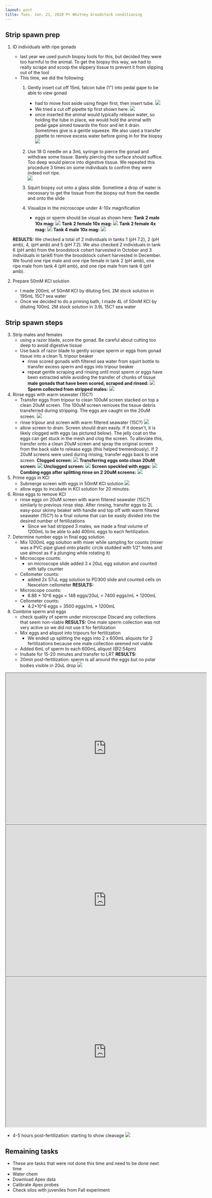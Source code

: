 ```yaml
---
layout: post
title: Tues. Jan. 21, 2020 Pt Whitney broodstock conditioning
---
```


## Strip spawn prep

1. ID individuals with ripe gonads
	- last year we used punch biopsy tools for this, but decided they were too harmful to the animal. To get the biopsy this way, we had to really scrape and scoop the slippery tissue to prevent it from slipping out of the tool
	- This time, we did the following:
		1. Gently insert cut off 15mL falcon tube (1") into pedal gape to be able to view gonad
			-  had to move foot aside using finger first, then insert tube. 
		[![](https://drive.google.com/uc?export=view&id=1o_4bPBj2SJ8-qBSfApBmgJHwT-fBV0T9)](https://drive.google.com/file/d/1o_4bPBj2SJ8-qBSfApBmgJHwT-fBV0T9/view?usp=sharing)
			-  We tried a cut off pipette tip first shown here:
			[![](https://drive.google.com/uc?export=view&id=1pix6VYj70Pb63yig_ZPc02FUJbwiuguM)](https://drive.google.com/file/d/1pix6VYj70Pb63yig_ZPc02FUJbwiuguM/view?usp=sharing)			
			-  once inserted the animal would typically release water, so holding the tube in place, we would hold the animal with pedal gape aimed towards the floor and let it drain. Sometimes give is a gentle squeeze. We also used a transfer pipette to remove excess water before going in for the biopsy
			[![](https://drive.google.com/uc?export=view&id=173u5TOk1-TqglXGFBg1-RH_m7mFRL9iv)](https://drive.google.com/file/d/173u5TOk1-TqglXGFBg1-RH_m7mFRL9iv/view?usp=sharing)
		2.  Use 18 G needle on a 3mL syringe to pierce the gonad and withdraw some tissue. Barely piercing the surface should suffice. Too deep would pierce into digestive tissue. We repeated this procedure 3 times on some individuals to confirm they were indeed not ripe.  
		[![](https://drive.google.com/uc?export=view&id=1KyURdM7csloGoJoPJpJ4a3HJTxcSFJBH)](https://drive.google.com/file/d/1KyURdM7csloGoJoPJpJ4a3HJTxcSFJBH/view?usp=sharing)
		
		3. Squirt biopsy out onto a glass slide. Sometime a drop of water is necessary to get the tissue from the biopsy out from the needle and onto the slide
		4. Visualize in the microscope under 4-10x magnification
			- eggs or sperm should be visual as shown here:
		**Tank 2 male 10x mag:** [![](https://drive.google.com/uc?export=view&id=1Dc6Bfj-wTNlyY9oaqwEsKirFQgps2lhK)](https://drive.google.com/file/d/1Dc6Bfj-wTNlyY9oaqwEsKirFQgps2lhK/view?usp=sharing)
		**Tank 2 female 10x mag:** [![](https://drive.google.com/uc?export=view&id=1L6R81u7dQTYNtsOzQxmY_Xz2crc1-opF)](https://drive.google.com/file/d/1L6R81u7dQTYNtsOzQxmY_Xz2crc1-opF/view?usp=sharing)
		**Tank 2 female 4x mag:** [![](https://drive.google.com/uc?export=view&id=1bttomsB6GeTyWoMOIVBeuHix3LNx5RfT)](https://drive.google.com/file/d/1bttomsB6GeTyWoMOIVBeuHix3LNx5RfT/view?usp=sharing)
		**Tank 4 male 10x mag:** [![](https://drive.google.com/uc?export=view&id=1Vu6gIrNytQwD9djHphSJ7yMGSVSFER0o)](https://drive.google.com/file/d/1Vu6gIrNytQwD9djHphSJ7yMGSVSFER0o/view?usp=sharing)
		
	**RESULTS:**
	We checked a total of 2 individuals in tanks 1 (pH 7.2), 2 (pH amb), 4, (pH amb) and 5 (pH 7.2). We also checked 2 individuals in tank 6 (pH amb) from the broodstock cohert harvested in October and 3 individuals in tank6 from the broodstock cohert harvested in December. We found one ripe male and one ripe female in tank 2 (pH amb), one ripe male from tank 4 (pH amb), and one ripe male from tank 6 (pH amb).

2. Prepare 50mM KCl solution
	- I made 200mL of 50mM KCl by diluting 5mL 2M stock solution in 195mL 15C? sea water 
	- Once we decided to do a priming bath, I made 4L of 50mM KCl by diluting 100mL 2M stock solution in 3.9L 15C? sea water 

## Strip spawn steps
3. Strip males and females
	- using a razor blade, score the gonad. Be careful about cutting too deep to avoid digestive tissue
	- Use back of razor blade to gently scrape sperm or eggs from gonad tissue into a clean 1L tripour beaker 
		- rinse scored gonads with filtered sea water from squirt bottle to transfer excess sperm and eggs into tripour beaker
		- repeat gentle scraping and rinsing until most sperm or eggs have been extracted while avoiding the transfer of chunks of tissue
	**male gonads that have been scored, scraped and rinsed:**
	[![](https://drive.google.com/uc?export=view&id=1Csz2-VcW27PNmsJ5rAlZ9DlyKYKZsI2i)](https://drive.google.com/file/d/1Csz2-VcW27PNmsJ5rAlZ9DlyKYKZsI2i/view?usp=sharing) 
	**Sperm collected from stripped males:**
	[![](https://drive.google.com/uc?export=view&id=1wLzjRtzUbH51T9XsjdWx62HCraM5giOz)](https://drive.google.com/file/d/1wLzjRtzUbH51T9XsjdWx62HCraM5giOz/view?usp=sharing)
4. Rinse eggs with warm seawater (15C?)
	- Transfer eggs from tripour to clean 100uM screen stacked on top a clean 20uM screen. The 100uM screen removes the tissue debris transferred during stripping. The eggs are caught on the 20uM screen.
	[![](https://drive.google.com/uc?export=view&id=1ekFfqNVgG7-TsGDIcvG2UZdiDRXkuVKy)](https://drive.google.com/file/d/1ekFfqNVgG7-TsGDIcvG2UZdiDRXkuVKy/view?usp=sharing)
	- rinse tripour and screen with warm filtered seawater (15C?)
	[![](https://drive.google.com/uc?export=view&id=1_zs5w4cPJVq-nVNExv1yiO2GzkoyIGh5)](https://drive.google.com/file/d/1_zs5w4cPJVq-nVNExv1yiO2GzkoyIGh5/view?usp=sharing)
	- allow screen to drain. Screen should drain easily. If it doesn't, it is likely clogged with eggs (as pictured below). The jelly coat on the eggs can get stuck in the mesh and clog the screen. To alleviate this, transfer onto a clean 20uM screen and spray the original screen from the back side to release eggs (this helped tremendously). If 2 20uM screens were used during rinsing, transfer eggs back to one screen. 
	**Clogged screen:** [![](https://drive.google.com/uc?export=view&id=187dpVaR62Zqdcc2FdGIY5bskJBJVc8BU)](https://drive.google.com/file/d/187dpVaR62Zqdcc2FdGIY5bskJBJVc8BU/view?usp=sharing)
	**Transferring eggs onto clean 20uM screen:**
	[![](https://drive.google.com/uc?export=view&id=1qz2CTkp06RA78V2c3rIwfziQe4-jZ1C4)](https://drive.google.com/file/d/1qz2CTkp06RA78V2c3rIwfziQe4-jZ1C4/view?usp=sharing)
	**Unclogged screen:**
	[![](https://drive.google.com/uc?export=view&id=1FrLFSCdWjEP9mQeBssuFn7Khx039KFGX)](https://drive.google.com/file/d/1FrLFSCdWjEP9mQeBssuFn7Khx039KFGX/view?usp=sharing)
	**Screen speckled with eggs:**
	[![](https://drive.google.com/uc?export=view&id=1pM7h95sRTxV7YVol_e2q3-vmsEHXf4f3)](https://drive.google.com/file/d/1pM7h95sRTxV7YVol_e2q3-vmsEHXf4f3/view?usp=sharing)
	**Combing eggs after splitting rinse on 2 20uM screens:**
	[![](https://drive.google.com/uc?export=view&id=1YWaW24D8_HmJA2qmf1NUCvP6JgWN6EMr)](https://drive.google.com/file/d/1YWaW24D8_HmJA2qmf1NUCvP6JgWN6EMr/view?usp=sharing)
5. Prime eggs in KCl
	- Submerge screen with eggs in 50mM KCl solution
	[![](https://drive.google.com/uc?export=view&id=1sTkdd89Rctx4cxm0EZqB1ABWFjtFfypr)](https://drive.google.com/file/d/1sTkdd89Rctx4cxm0EZqB1ABWFjtFfypr/view?usp=sharing)
	- allow eggs to incubate in KCl solution for 20 minutes. 
6. Rinse eggs to remove KCl
	- rinse eggs on 20uM screen with warm filtered seawater (15C?) similarly to previous rinse step. After rinsing, transfer eggs to 2L easy-pour skinny beaker with handle and top off with warm filtered seawater (15C?) to a final volume that can be easily divided into the desired number of fertilizations 
		- Since we had stripped 3 males, we made a final volume of 1200mL to be able to add 400mL eggs to each fertilization.
7. Determine number eggs in final egg solution
	- Mix 1200mL egg solution with mixer while sampling for counts (mixer was a PVC pipe glued onto plastic circle studded with 1/2" holes and use almost as if a plunging while rotating it) 
	- Microscope counts:
		- on microscope slide added 3 x 20uL egg solution and counted with tally counter
	- Cellometer counts:
		- added 2x 57uL egg solution to PD300 slide and counted cells on Nexcelom cellometer
	**RESULTS:**
	- Microscope counts:
		- 8.88 * 10^6 eggs = 148 eggs/20uL = 7400 eggs/mL * 1200mL	
	- Cellometer counts:
		- 4.2*10^6 eggs = 3500 eggs/mL * 1200mL  
8. Combine sperm and eggs
	- check quality of sperm under microscope Discard any collections that seem non-viable
	**RESULTS:** One male sperm collection was not very active so we did not use it for fertilization
	- Mix eggs and aliquot into tripours for fertilization
		- We ended up splitting the eggs into 2 x 600mL aliquots for 2 fertilizations because one male collection seemed not viable
	- Added 6mL of sperm to each 600mL aliquot (@2:54pm)
	- Inubate for 15-20 minutes and transfer to LRT
	**RESULTS:** 
	- 20min post-fertilization: sperm is all around the eggs but no polar bodies visible in 20uL drop [![](https://drive.google.com/uc?export=view&id=1mafmUN75wsXTl9P0fKxy3y703tGvvzag)](https://drive.google.com/file/d/1mafmUN75wsXTl9P0fKxy3y703tGvvzag/view?usp=sharing)
	
<iframe src="https://drive.google.com/file/d/1DCK9-DiuRrIvwll5ji4thBNhIldt8H1g/preview" width="640" height="480"></iframe>
	
<iframe src="https://drive.google.com/file/d/1_mFqbYkkx9hCEzWuqIm7uMbQOvy9g4tF/preview" width="640" height="480"></iframe>

<iframe src="https://drive.google.com/file/d/1oyf7y20vOjqw_wGTPjzdubJe8jkOWNIS/preview" width="640" height="480"></iframe>

- 4-5 hours post-fertilization: starting to show cleavage [![](https://drive.google.com/uc?export=view&id=1y73_ofsgCAE-6SJSdliW8pAfsAhvKT_K)](https://drive.google.com/file/d/1y73_ofsgCAE-6SJSdliW8pAfsAhvKT_K/view?usp=sharing)

## Remaining tasks
- These are tasks that were not done this time and need to be done next time
- Water chem 
- Download Apex data 
- Calibrate Apex probes
- Check silos with juveniles from Fall experiment